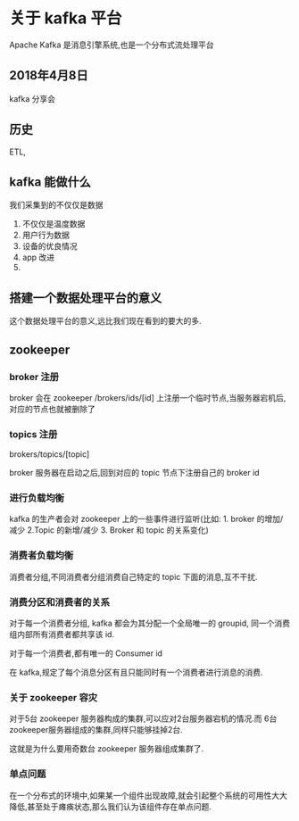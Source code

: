# 关于 kafka 平台

Apache Kafka 是消息引擎系统,也是一个分布式流处理平台

## 2018年4月8日

kafka 分享会

## 历史 

ETL,  


## kafka 能做什么

我们采集到的不仅仅是数据

1. 不仅仅是温度数据
2. 用户行为数据
3. 设备的优良情况
4. app 改进
5.  

## 搭建一个数据处理平台的意义

这个数据处理平台的意义,远比我们现在看到的要大的多.

## zookeeper 

### broker 注册

broker 会在 zookeeper  /brokers/ids/[id] 上注册一个临时节点,当服务器宕机后,对应的节点也就被删除了

### topics 注册

brokers/topics/[topic]

broker 服务器在启动之后,回到对应的 topic 节点下注册自己的 broker id

### 进行负载均衡

kafka 的生产者会对 zookeeper 上的一些事件进行监听(比如: 1. broker 的增加/减少 2.Topic 的新增/减少 3. Broker 和 topic 的关系变化)

### 消费者负载均衡

消费者分组,不同消费者分组消费自己特定的 topic 下面的消息,互不干扰.

### 消费分区和消费者的关系

对于每一个消费者分组, kafka 都会为其分配一个全局唯一的 groupid, 同一个消费组内部所有消费者都共享该 id.

对于每一个消费者,都有唯一的 Consumer id

在 kafka,规定了每个消息分区有且只能同时有一个消费者进行消息的消费.

### 关于 zookeeper 容灾

对于5台 zookeeper 服务器构成的集群,可以应对2台服务器宕机的情况.而 6台zookeeper服务器组成的集群,同样只能够挂掉2台.

这就是为什么要用奇数台 zookeeper 服务器组成集群了.

### 单点问题

在一个分布式的环境中,如果某一个组件出现故障,就会引起整个系统的可用性大大降低,甚至处于瘫痪状态,那么我们认为该组件存在单点问题.








